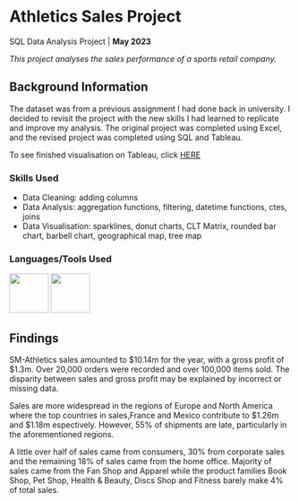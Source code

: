# Athletics Sales Project

SQL Data Analysis Project | **May 2023**

_This project analyses the sales performance of a sports retail company._

## Background Information

The dataset was from a previous assignment I had done back in university. I decided to revisit the project with the new skills I had learned to replicate and improve my analysis. The original project was completed using Excel, and the revised project was completed using SQL and Tableau.

To see finished visualisation on Tableau, click [HERE](https://public.tableau.com/app/profile/hannifa.ahmed/viz/Athletics_16854556187250/SalesDashboard)

###  Skills Used
* Data Cleaning: adding columns
* Data Analysis: aggregation functions, filtering, datetime functions, ctes, joins
* Data Visualisation: sparklines, donut charts, CLT Matrix, rounded bar chart, barbell chart, geographical map, tree map

### Languages/Tools Used
<img src="https://cdn.jsdelivr.net/gh/devicons/devicon/icons/microsoftsqlserver/microsoftsqlserver-plain-wordmark.svg" width="70" height="70" />
<img src="https://img.icons8.com/?size=512&id=xkshT6OxzUja&format=png" width="70" height="70" />



## Findings

SM-Athletics sales amounted to $10.14m for the year, with a gross profit of $1.3m. Over 20,000 orders were recorded and over 100,000 items sold. The disparity between sales and gross profit may be explained by incorrect or missing data.

Sales are more widespread in the regions of Europe and North America where the top countries in sales,France and Mexico contribute to $1.26m and $1.18m espectively. However, 55% of shipments are late, particularly in the aforementioned regions. 

A little over half of sales came from consumers, 30% from corporate sales and the remaining 18% of sales came from the home office. Majority of sales came from the Fan Shop and Apparel while the product families Book Shop, Pet Shop, Health & Beauty, Discs Shop and Fitness barely make 4% of total sales.
